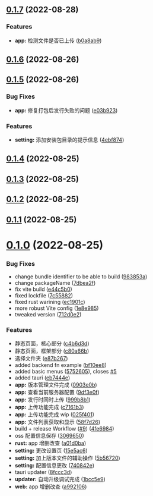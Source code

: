 ## [0.1.7](https://github.com/tu6ge/tauri-publish-app/compare/v0.1.6...v0.1.7) (2022-08-28)


### Features

* **app:** 检测文件是否已上传 ([b0a8ab9](https://github.com/tu6ge/tauri-publish-app/commit/b0a8ab9d5f248285da403c9e757a2b5b41367f2c))



## [0.1.6](https://github.com/tu6ge/tauri-publish-app/compare/v0.1.5...v0.1.6) (2022-08-26)



## [0.1.5](https://github.com/tu6ge/tauri-publish-app/compare/v0.1.4...v0.1.5) (2022-08-26)


### Bug Fixes

* **app:** 修复打包后发行失败的问题 ([e03b923](https://github.com/tu6ge/tauri-publish-app/commit/e03b923f9ae913ca060056280595474bfc4a26aa))


### Features

* **setting:** 添加安装包目录的提示信息 ([4ebf874](https://github.com/tu6ge/tauri-publish-app/commit/4ebf8746bfe1521cc22d724bcc8f7e2d1638b139))



## [0.1.4](https://github.com/tu6ge/tauri-publish-app/compare/v0.1.3...v0.1.4) (2022-08-25)



## [0.1.3](https://github.com/tu6ge/tauri-publish-app/compare/v0.1.2...v0.1.3) (2022-08-25)



## [0.1.2](https://github.com/tu6ge/tauri-publish-app/compare/v0.1.1...v0.1.2) (2022-08-25)



## [0.1.1](https://github.com/tu6ge/tauri-publish-app/compare/v0.1.0...v0.1.1) (2022-08-25)



# [0.1.0](https://github.com/tu6ge/tauri-publish-app/compare/eb7444e25bef413fbd241ac5f1b3fe9e3ff0227c...v0.1.0) (2022-08-25)


### Bug Fixes

* change bundle identifier to be able to build ([983853a](https://github.com/tu6ge/tauri-publish-app/commit/983853a67638c68337603e4532ea42456931cb7a))
* change packageName ([7dbea2f](https://github.com/tu6ge/tauri-publish-app/commit/7dbea2f44bc796801ea9119a8068967ebf039d93))
* fix vite build ([e44c5b0](https://github.com/tu6ge/tauri-publish-app/commit/e44c5b0a50cda13c333c2b80bc7e13b4cab4445b))
* fixed lockfile ([7c55882](https://github.com/tu6ge/tauri-publish-app/commit/7c55882d0b7e173479b6ca8a208f361a5f268749))
* fixed rust warining ([ec1901c](https://github.com/tu6ge/tauri-publish-app/commit/ec1901c87fc0de657373027ba5e3f14d69c2de7c))
* more robust Vite config ([1e8e985](https://github.com/tu6ge/tauri-publish-app/commit/1e8e98548da0d5f3a469091a227ce97d32b87059))
* tweaked version ([712d0e2](https://github.com/tu6ge/tauri-publish-app/commit/712d0e2dc11c9c388b0c147231819a1e3481dca1))


### Features

* 静态页面，核心部分 ([c4b6d3d](https://github.com/tu6ge/tauri-publish-app/commit/c4b6d3dc1955c8b26650ef05fa263d3c26884e31))
* 静态页面，框架部分 ([c80a66b](https://github.com/tu6ge/tauri-publish-app/commit/c80a66be191169b1e6e0422f24ecfd6f4e3ae825))
* 选择文件夹 ([e87b267](https://github.com/tu6ge/tauri-publish-app/commit/e87b267c24d71fe20daaf9853e5108417578ecc1))
* added backend fn example ([bf10ee8](https://github.com/tu6ge/tauri-publish-app/commit/bf10ee83e5272db4e824bdfaa58b060edf16b13a))
* added basic menus ([5752605](https://github.com/tu6ge/tauri-publish-app/commit/5752605ba971fb2704f097ac00c8a338365de8ee)), closes [#5](https://github.com/tu6ge/tauri-publish-app/issues/5)
* added tauri ([eb7444e](https://github.com/tu6ge/tauri-publish-app/commit/eb7444e25bef413fbd241ac5f1b3fe9e3ff0227c))
* **app:** 版本管理文件完成 ([0903e0b](https://github.com/tu6ge/tauri-publish-app/commit/0903e0b559101e4de704d21053ec51fab5152dff))
* **app:** 查看当前服务器配置 ([9df3e0f](https://github.com/tu6ge/tauri-publish-app/commit/9df3e0f7a44dc387ed815037cfa561e91d941e80))
* **app:** 发行时同时上传 ([999b8b1](https://github.com/tu6ge/tauri-publish-app/commit/999b8b1c45fec7318548d9be904ff5c82d7858cd))
* **app:** 上传功能完成 ([c7161b3](https://github.com/tu6ge/tauri-publish-app/commit/c7161b3da2ae0050bdb9d4317c92eb223e77399f))
* **app:** 上传功能完成 wip ([025f401](https://github.com/tu6ge/tauri-publish-app/commit/025f4011fb00abec5f39ec4f66bbeddeb093fcbf))
* **app:** 文件列表获取和显示 ([58f7d26](https://github.com/tu6ge/tauri-publish-app/commit/58f7d260dda19f5a200b49c981eccdbf3ea2a349))
* build + release Workflow ([#9](https://github.com/tu6ge/tauri-publish-app/issues/9)) ([4fe6984](https://github.com/tu6ge/tauri-publish-app/commit/4fe698440f0b8d8e043ef37d7b6e984564bf3b6b))
* oss 配置信息保存 ([3069650](https://github.com/tu6ge/tauri-publish-app/commit/30696509535cf8d4d33896a9ac4a914fbaa2def0))
* **rust:** app 增删改查 ([a01d0ba](https://github.com/tu6ge/tauri-publish-app/commit/a01d0ba2d5f039aa27226b670c5846a3a76ae74a))
* **setting:** 更改设置页 ([15e5ac6](https://github.com/tu6ge/tauri-publish-app/commit/15e5ac6fa6cbf8ddfb9c6ce37728b47882bed3b0))
* **setting:** 加上版本文件的辅助操作 ([5b56720](https://github.com/tu6ge/tauri-publish-app/commit/5b56720c3832b40451d2f70654b4d8e7d070c2bf))
* **setting:** 配置信息更改 ([740842e](https://github.com/tu6ge/tauri-publish-app/commit/740842ebae61def815c81d1b2c51be09a5344c38))
* tauri updater ([8fccc3d](https://github.com/tu6ge/tauri-publish-app/commit/8fccc3db10cf16fefd780c3dc679ba9f2a9c5c2a))
* **updater:** 自动升级调试完成 ([1bcc5e9](https://github.com/tu6ge/tauri-publish-app/commit/1bcc5e934a164c17326832e98c400b4c7bc26916))
* **web:** app 增删改查 ([a992106](https://github.com/tu6ge/tauri-publish-app/commit/a992106e4e0d5a5ed971d4f636889596f0f69f11))



